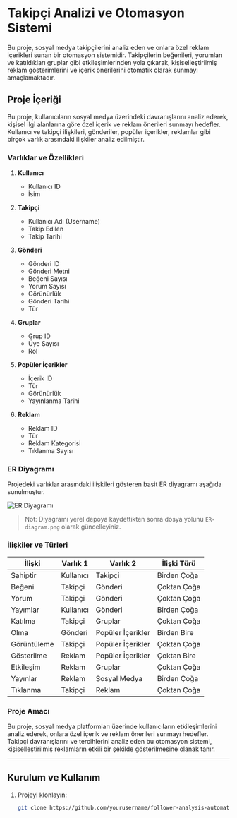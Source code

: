 # Takipçi Analizi ve Otomasyon Sistemi

Bu proje, sosyal medya takipçilerini analiz eden ve onlara özel reklam içerikleri sunan bir otomasyon sistemidir. Takipçilerin beğenileri, yorumları ve katıldıkları gruplar gibi etkileşimlerinden yola çıkarak, kişiselleştirilmiş reklam gösterimlerini ve içerik önerilerini otomatik olarak sunmayı amaçlamaktadır.

## Proje İçeriği

Bu proje, kullanıcıların sosyal medya üzerindeki davranışlarını analiz ederek, kişisel ilgi alanlarına göre özel içerik ve reklam önerileri sunmayı hedefler. Kullanıcı ve takipçi ilişkileri, gönderiler, popüler içerikler, reklamlar gibi birçok varlık arasındaki ilişkiler analiz edilmiştir.

### Varlıklar ve Özellikleri

1. **Kullanıcı**
   - Kullanıcı ID
   - İsim

2. **Takipçi**
   - Kullanıcı Adı (Username)
   - Takip Edilen
   - Takip Tarihi

3. **Gönderi**
   - Gönderi ID
   - Gönderi Metni
   - Beğeni Sayısı
   - Yorum Sayısı
   - Görünürlük
   - Gönderi Tarihi
   - Tür

4. **Gruplar**
   - Grup ID
   - Üye Sayısı
   - Rol

5. **Popüler İçerikler**
   - İçerik ID
   - Tür
   - Görünürlük
   - Yayınlanma Tarihi

6. **Reklam**
   - Reklam ID
   - Tür
   - Reklam Kategorisi
   - Tıklanma Sayısı

### ER Diyagramı

Projedeki varlıklar arasındaki ilişkileri gösteren basit ER diyagramı aşağıda sunulmuştur.

![ER Diyagramı](path/to/your/ER-diagram.png)

> Not: Diyagramı yerel depoya kaydettikten sonra dosya yolunu `ER-diagram.png` olarak güncelleyiniz.

### İlişkiler ve Türleri

| İlişki           | Varlık 1       | Varlık 2             | İlişki Türü       |
|------------------|----------------|----------------------|-------------------|
| Sahiptir         | Kullanıcı      | Takipçi              | Birden Çoğa       |
| Beğeni           | Takipçi        | Gönderi              | Çoktan Çoğa       |
| Yorum            | Takipçi        | Gönderi              | Çoktan Çoğa       |
| Yayımlar         | Kullanıcı      | Gönderi              | Birden Çoğa       |
| Katılma          | Takipçi        | Gruplar              | Çoktan Çoğa       |
| Olma             | Gönderi        | Popüler İçerikler    | Birden Bire       |
| Görüntüleme      | Takipçi        | Popüler İçerikler    | Çoktan Çoğa       |
| Gösterilme       | Reklam         | Popüler İçerikler    | Çoktan Bire       |
| Etkileşim        | Reklam         | Gruplar              | Çoktan Çoğa       |
| Yayınlar         | Reklam         | Sosyal Medya         | Birden Çoğa       |
| Tıklanma         | Takipçi        | Reklam               | Çoktan Çoğa       |

### Proje Amacı

Bu proje, sosyal medya platformları üzerinde kullanıcıların etkileşimlerini analiz ederek, onlara özel içerik ve reklam önerileri sunmayı hedefler. Takipçi davranışlarını ve tercihlerini analiz eden bu otomasyon sistemi, kişiselleştirilmiş reklamların etkili bir şekilde gösterilmesine olanak tanır.

---

## Kurulum ve Kullanım

1. Projeyi klonlayın:
   ```bash
   git clone https://github.com/yourusername/follower-analysis-automation.git
